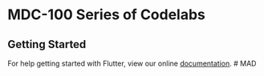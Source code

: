 # MDC-100 Series of Codelabs

## Getting Started

For help getting started with Flutter, view our online
[documentation](https://flutter.io/).
#   M A D  
 